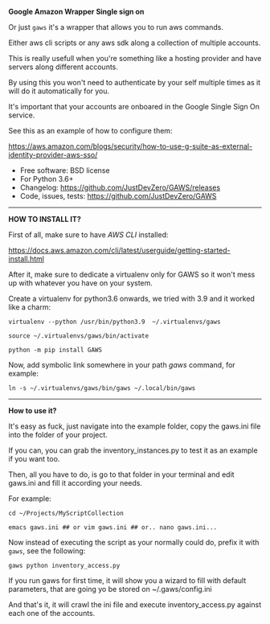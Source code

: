 **Google Amazon Wrapper Single sign on**

Or just `gaws` it's a wrapper that allows you to run aws commands.

Either aws cli scripts or any aws sdk along a collection of multiple accounts.

This is really usefull when you're something like a hosting provider and have servers along different accounts.

By using this you won't need to authenticate by your self multiple times as it will do it automatically for you.

It's important that your accounts are onboared in the Google Single Sign On service.

See this as an example of how to configure them:

https://aws.amazon.com/blogs/security/how-to-use-g-suite-as-external-identity-provider-aws-sso/



* Free software: BSD license
* For Python 3.6+
* Changelog: https://github.com/JustDevZero/GAWS/releases
* Code, issues, tests: https://github.com/JustDevZero/GAWS


----

**HOW TO INSTALL IT?**

First of all, make sure to have *AWS CLI* installed:

https://docs.aws.amazon.com/cli/latest/userguide/getting-started-install.html


After it, make sure to dedicate a virtualenv only for GAWS so it won't mess up with whatever you have on your system.


Create a virtualenv for python3.6 onwards, we tried with 3.9 and it worked like a charm:

```virtualenv --python /usr/bin/python3.9  ~/.virtualenvs/gaws```

```source ~/.virtualenvs/gaws/bin/activate```

```python -m pip install GAWS```

Now, add symbolic link somewhere in your path *gaws* command, for example:

```ln -s ~/.virtualenvs/gaws/bin/gaws ~/.local/bin/gaws```

----

**How to use it?**

It's easy as fuck, just navigate into the example folder, copy the gaws.ini file into the folder of your project.

If you can, you can grab the inventory_instances.py to test it as an example if you want too.

Then, all you have to do, is go to that folder in your terminal and edit gaws.ini and fill it according your needs.

For example:

```cd ~/Projects/MyScriptCollection```

```emacs gaws.ini ## or vim gaws.ini ## or.. nano gaws.ini...```

 Now instead of executing the script as your normally could do, prefix it with `gaws`, see the following:

```gaws python inventory_access.py```

If you run gaws for first time, it will show you a wizard to fill with default parameters, that are going yo be stored on ~/.gaws/config.ini

And that's it, it will crawl the ini file and execute inventory_access.py against each one of the accounts.

